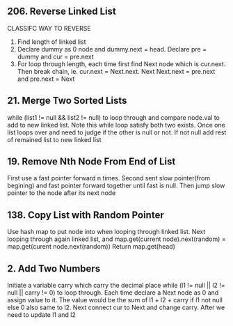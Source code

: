 ## 206. Reverse Linked List
CLASSIFC WAY TO REVERSE
1. Find length of linked list
2. Declare dummy as 0 node and dummy.next = head. Declare pre = dummy and cur = pre.next
3. For loop through length, each time first find Next node which is cur.next. Then break chain, ie. cur.next = Next.next. Next Next.next = pre.next and pre.next = Next

## 21. Merge Two Sorted Lists
while (list1 != null && list2 != null) to loop through and compare node.val to add to new linked list. Note this while loop satisfy both two exists. Once one list loops over and need to judge if the other is null or not. If not null add rest of remained list to new linked list

## 19. Remove Nth Node From End of List
First use a fast pointer forward n times.
Second sent slow pointer(from begining) and fast pointer forward together until fast is null.
Then jump slow pointer to the node after its next node

## 138. Copy List with Random Pointer
Use hash map to put node into when looping through linked list.
Next looping through again linked list, and map.get(current node).next(random) = map.get(curent node.next(random))
Return map.get(head)

## 2. Add Two Numbers
Initiate a variable carry which carry the decimal place
while (l1 != null || l2 != null || carry != 0) to loop through. Each time declare a Next node as 0 and assign value to it. The value would be the sum of l1 + l2 + carry if l1 not null else 0 also same to l2. Next connect cur to Next and change carry. After we need to update l1 and l2


